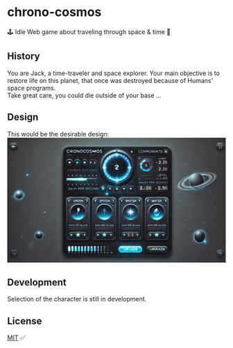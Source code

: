 # chrono-cosmos

🕹️ Idle Web game about traveling through space & time 🚀

## History

You are Jack, a time-traveler and space explorer. Your main objective is to restore life on this planet, that once was destroyed because of Humans' space programs.  
Take great care, you could die outside of your base ...

## Design

This would be the desirable design:  
![ChronoCosmos](https://github.com/Clemix37/chrono-cosmos/blob/master/img/maquette_dall_e_chatgpt.webp?raw=true)

## Development

Selection of the character is still in development.

## License

[MIT](https://choosealicense.com/licenses/mit/) ✅
